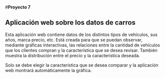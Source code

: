 #**Proyecto 7**
## Aplicación web sobre los datos de carros

Esta aplicación web contiene datos de los distintos tipos de vehículos, sus años, marca precio, etc.
Está creada para que se puedan observar, mediante gráficas interactivas, las relaciones entre la cantidad de vehículos que los clientes compran y la característica que se desea revisar. También muestra la distribución entre el precio y la característica deseada.

Solo se debe elegir la característica que se desea comparar y la aplicación web montrará automáticamente la gráfica.
